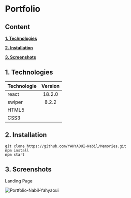 # Portfolio

## Content

**[1. Technologies](#heading--1)**

**[2. Installation](#heading--2)**

**[3. Screenshots](#heading--3)**

## 1. Technologies <a name="heading--1"/>

| Technologie    | Version |
| -------------- | :-----: |
| react          | 18.2.0  |
| swiper |  8.2.2  |
| HTML5    |   |
| CSS3   |   |



## 2. Installation <a name="heading--2"/>

```
git clone https://github.com/YAHYAOUI-Nabil/Memories.git
npm install
npm start
```



## 3. Screenshots <a name="heading--3"/>

Landing Page

![Portfolio-Nabil-Yahyaoui](https://user-images.githubusercontent.com/57776529/194756682-dbc452c9-9b2d-40b6-83bc-7ba5ec20b53b.png)
